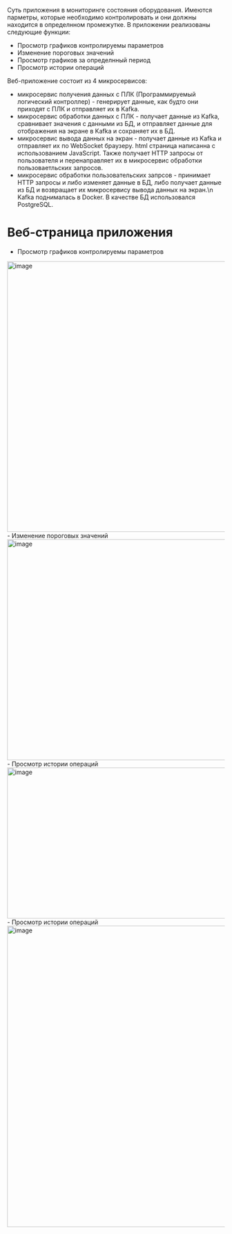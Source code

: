 Суть приложения в мониторинге состояния оборудования. Имеются парметры, которые необходимо контролировать и они должны находится в определнном промежутке.
В приложении реализованы следующие функции:
- Просмотр графиков контролируемы параметров
- Изменение пороговых значений
- Просмотр графиков за определнный период
- Просмотр истории операций

Веб-приложение состоит из 4 микросервисов:
- микросервис получения данных с ПЛК (Программируемый логический контроллер) - генерирует данные, как будто они приходят с ПЛК и отправляет их в Kafka.
- микросервис обработки данных с ПЛК - получает данные из Kafka, сравнивает значения с данными из БД, и отправляет данные для отображения на экране в Kafka и сохраняет их в БД.
- микросервис вывода данных на экран - получает данные из Kafka и отправляет их по WebSocket браузеру. html страница написанна с использованием JavaScript. Также получает HTTP запросы от пользователя и перенаправляет их в микросервис обработки пользоваетльских запросов.
- микросервис обработки пользовательских запрсов - принимает HTTP запросы и либо изменяет данные в БД, либо получает данные из БД и возвращает их микросервису вывода данных на экран.\n
Kafka поднималась в Docker.
В качестве БД использовался PostgreSQL.
# Веб-страница приложения
- Просмотр графиков контролируемы параметров
<img width="1518" height="626" alt="image" src="https://github.com/user-attachments/assets/b80de133-693d-446b-80a5-a23338369ab6" />
- Изменение пороговых значений
<img width="1004" height="511" alt="image" src="https://github.com/user-attachments/assets/34685948-236a-481a-bb6e-c585f2e5874f" />
- Просмотр истории операций
<img width="1004" height="349" alt="image" src="https://github.com/user-attachments/assets/b9a30f85-6923-40e5-9b5e-49d334314e6e" />
- Просмотр истории операций
<img width="1518" height="697" alt="image" src="https://github.com/user-attachments/assets/0db5bc52-d8be-430b-ba0d-60cb6185b5c5" />

